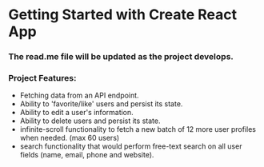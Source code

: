 # Getting Started with Create React App
  
### The read.me file will be updated as the project develops. 
### Project Features: 

  * Fetching data from an API endpoint. 
  * Ability to 'favorite/like' users and persist its state. 
  * Ability to edit a user's information.
  * Ability to delete users and persist its state. 
  * infinite-scroll functionality to fetch a new batch of 12 more user profiles when needed. (max 60 users) 
  * search functionality that would perform free-text search on all user fields (name, email, phone and website).
  
